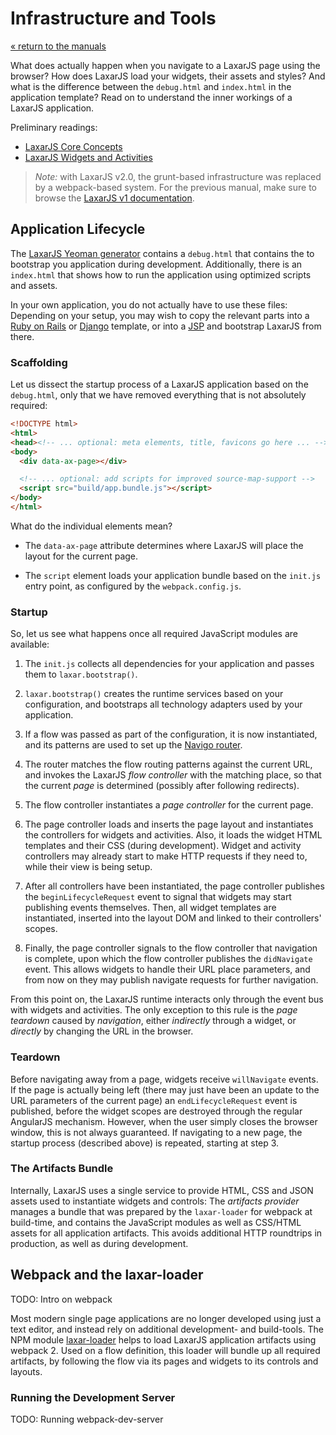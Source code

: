 # Infrastructure and Tools

[« return to the manuals](index.md)

What does actually happen when you navigate to a LaxarJS page using the browser?
How does LaxarJS load your widgets, their assets and styles?
And what is the difference between the `debug.html` and `index.html` in the application template?
Read on to understand the inner workings of a LaxarJS application.

Preliminary readings:

* [LaxarJS Core Concepts](../concepts.md)
* [LaxarJS Widgets and Activities](../widgets_and_activities.md)

> *Note:* with LaxarJS v2.0, the grunt-based infrastructure was replaced by a webpack-based system.
> For the previous manual, make sure to browse the [LaxarJS v1 documentation](http://laxarjs.org/docs/laxar-v1-latest/).


## Application Lifecycle

The [LaxarJS Yeoman generator](//github.com/LaxarJS/generator-laxarjs) contains a `debug.html` that contains the to bootstrap you application during development.
Additionally, there is an `index.html` that shows how to run the application using optimized scripts and assets.

In your own application, you do not actually have to use these files:
Depending on your setup, you may wish to copy the relevant parts into a [Ruby on Rails](http://rubyonrails.org/) or [Django](https://www.djangoproject.com/) template, or into a [JSP](http://en.wikipedia.org/wiki/JavaServer_Pages) and bootstrap LaxarJS from there.


### Scaffolding

Let us dissect the startup process of a LaxarJS application based on the `debug.html`, only that we have removed everything that is not absolutely required:

```HTML
<!DOCTYPE html>
<html>
<head><!-- ... optional: meta elements, title, favicons go here ... --></head>
<body>
  <div data-ax-page></div>

  <!-- ... optional: add scripts for improved source-map-support -->
  <script src="build/app.bundle.js"></script>
</body>
</html>
```

What do the individual elements mean?

  * The `data-ax-page` attribute determines where LaxarJS will place the layout for the current page.

  * The `script` element loads your application bundle based on the `init.js` entry point, as configured by the `webpack.config.js`.


### Startup

So, let us see what happens once all required JavaScript modules are available:

  1. The `init.js` collects all dependencies for your application and passes them to `laxar.bootstrap()`.

  2. `laxar.bootstrap()` creates the runtime services based on your configuration, and bootstraps all technology adapters used by your application.

  3. If a flow was passed as part of the configuration, it is now instantiated, and its patterns are used to set up the [Navigo router](https://www.npmjs.com/package/navigo).

  4. The router matches the flow routing patterns against the current URL, and invokes the LaxarJS _flow controller_ with the matching place, so that the current _page_ is determined (possibly after following redirects).

  5. The flow controller instantiates a _page controller_ for the current page.

  6. The page controller loads and inserts the page layout and instantiates the controllers for widgets and activities.
  Also, it loads the widget HTML templates and their CSS (during development).
  Widget and activity controllers may already start to make HTTP requests if they need to, while their view is being setup.

  7. After all controllers have been instantiated, the page controller publishes the `beginLifecycleRequest` event to signal that widgets may start publishing events themselves.
  Then, all widget templates are instantiated, inserted into the layout DOM and linked to their controllers' scopes.

  8. Finally, the page controller signals to the flow controller that navigation is complete, upon which the flow controller publishes the `didNavigate` event.
  This allows widgets to handle their URL place parameters, and from now on they may publish navigate requests for further navigation.

From this point on, the LaxarJS runtime interacts only through the event bus with widgets and activities.
The only exception to this rule is the _page teardown_ caused by _navigation_, either _indirectly_ through a widget, or _directly_ by changing the URL in the browser.


### Teardown

Before navigating away from a page, widgets receive `willNavigate` events.
If the page is actually being left (there may just have been an update to the URL parameters of the current page) an `endLifecycleRequest` event is published, before the widget scopes are destroyed through the regular AngularJS mechanism.
However, when the user simply closes the browser window, this is not always guaranteed.
If navigating to a new page, the startup process (described above) is repeated, starting at step 3.


### The Artifacts Bundle

Internally, LaxarJS uses a single service to provide HTML, CSS and JSON assets used to instantiate widgets and controls:
The _artifacts provider_ manages a bundle that was prepared by the `laxar-loader` for webpack at build-time, and contains the JavaScript modules as well as CSS/HTML assets for all application artifacts.
This avoids additional HTTP roundtrips in production, as well as during development.


## Webpack and the laxar-loader

TODO: Intro on webpack

Most modern single page applications are no longer developed using just a text editor, and instead rely on additional development- and build-tools.
The NPM module [laxar-loader](laxarjs.org/docs/laxar-loader-v2-latest/) helps to load LaxarJS application artifacts using webpack 2.
Used on a flow definition, this loader will bundle up all required artifacts, by following the flow via its pages and widgets to its controls and layouts.


### Running the Development Server

TODO: Running webpack-dev-server
